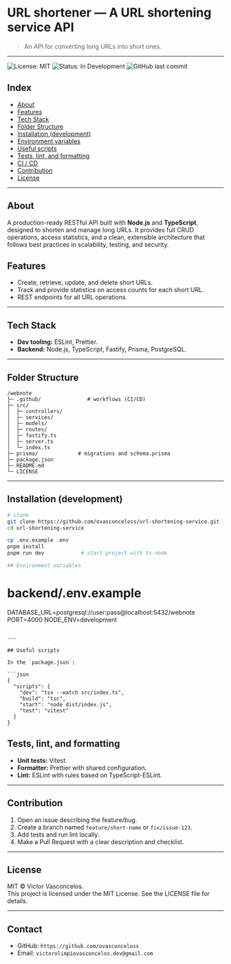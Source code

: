 # URL shortener — A URL shortening service API

> An API for converting long URLs into short ones.

---

![License: MIT](https://img.shields.io/badge/license-MIT-blue)
![Status: In Development](https://img.shields.io/badge/Status-In_Development-red)
![GitHub last commit](https://img.shields.io/github/last-commit/ovasconceloss/url-shortening-service)

## Index

* [About](#about)
* [Features](#Features)
* [Tech Stack](#tech-stack)
* [Folder Structure](#folder-structure)
* [Installation (development)](#installation-development)
* [Environment variables](#environment-variables)
* [Useful scripts](#useful-scripts)
* [Tests, lint, and formatting](#tests-lint-and-formatting)
* [CI / CD](#ci--cd)
* [Contribution](#contribution)
* [License](#license)

---

## About

A production-ready RESTful API built with **Node.js** and **TypeScript**, designed to shorten and manage long URLs. It provides full CRUD operations, access statistics, and a clean, extensible architecture that follows best practices in scalability, testing, and security.

## Features

* Create, retrieve, update, and delete short URLs.
* Track and provide statistics on access counts for each short URL.
* REST endpoints for all URL operations.

---

## Tech Stack

* **Dev tooling:** ESLint, Prettier.
* **Backend:** Node.js, TypeScript, Fastify, Prisma, PostgreSQL.

---

## Folder Structure

```
/webnote
├─ .github/               # workflows (CI/CD)
├─ src/
│  ├─ controllers/
│  ├─ services/
│  ├─ models/
│  ├─ routes/
│  ├─ fastify.ts
│  ├─ server.ts
│  └─ index.ts
├─ prisma/             # migrations and schema.prisma
├─ package.json
├─ README.md
└─ LICENSE
```

---

## Installation (development)

```bash
# clone
git clone https://github.com/ovasconceloss/url-shortening-service.git
cd url-shortening-service

cp .env.example .env
pnpm install
pnpm run dev            # start project with ts-node

## Environment variables

```
# backend/.env.example
DATABASE_URL=postgresql://user:pass@localhost:5432/webnote
PORT=4000
NODE_ENV=development
```

---

## Useful scripts

In the `package.json`:

```json
{
  "scripts": {
    "dev": "tsx --watch src/index.ts",
    "build": "tsc",
    "start": "node dist/index.js",
    "test": "vitest"
  }
}
```

## Tests, lint, and formatting

* **Unit tests:** Vitest.
* **Formatter:** Prettier with shared configuration.
* **Lint:** ESLint with rules based on TypeScript-ESLint.

---

## Contribution

1. Open an issue describing the feature/bug.
2. Create a branch named `feature/short-name` or `fix/issue-123`.
3. Add tests and run lint locally.
4. Make a Pull Request with a clear description and checklist.

---

## License

MIT © Victor Vasconcelos.
</br>
This project is licensed under the MIT License. See the LICENSE file for details.

---

## Contact

* GitHub: `https://github.com/ovasconceloss`
* Email: `victorolimpiovasconcelos.dev@gmail.com`